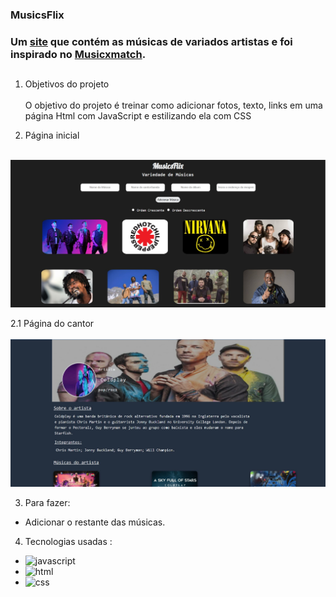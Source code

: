 ### **MusicsFlix** 

### Um [site](https://musicsflix.netlify.app/") que contém as músicas de variados artistas e foi inspirado no [Musicxmatch](https://www.musixmatch.com/pt-br").

##

1. Objetivos do projeto<br><br>
O objetivo do projeto é treinar como adicionar fotos, texto, links em uma página Html com JavaScript e estilizando ela com CSS

2. Página inicial<br><br>
<img src="MusicsFlix/paginaInicial.jpg" alt="pagina-inicial-musicsflix"> 

2.1 Página do cantor<br><br>
<img src="MusicsFlix/paginaCantor.jpg" alt="pagina-inicial-musicsflix"> 

3. Para fazer:
* Adicionar o restante das músicas.

4. Tecnologias usadas :<br>
* <img src="https://img.shields.io/badge/JavaScript-F7DF1E?style=for-the-badge&logo=javascript&logoColor=black" alt="javascript"><br>
* <img src="https://img.shields.io/badge/HTML5-E34F26?style=for-the-badge&logo=html5&logoColor=white" alt="html"><br>
* <img src="https://img.shields.io/badge/CSS3-1572B6?style=for-the-badge&logo=css3&logoColor=white" alt="css"> 